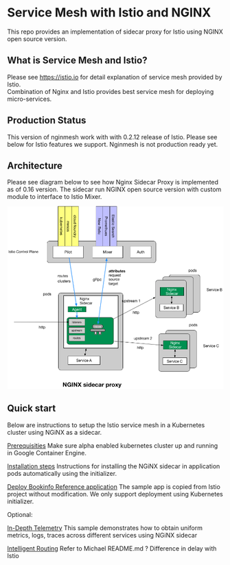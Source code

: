 
# Service Mesh with Istio and NGINX

This repo provides an implementation of sidecar proxy for Istio using NGINX open source version.

## What is Service Mesh and Istio?

Please see https://istio.io for detail explanation of service mesh provided by Istio.  
Combination of Nginx and Istio provides best service mesh for deploying micro-services.

## Production Status

This version of nginmesh work with with 0.2.12 release of Istio.
Please see below for Istio features we support.  Nginmesh is not production ready yet.  


<TBD>

## Architecture

Please see diagram below to see how Nginx Sidecar Proxy is implemented as of 0.16 version.
The sidecar run NGINX open source version with custom module to interface to Istio Mixer.

![Alt text](/images/nginx_sidecar.png?raw=true "Nginx Sidecar")

## Quick start
Below are instructions to setup the Istio service mesh in a Kubernetes cluster using NGiNX as a sidecar.
 

[Prerequisities](https://istio.io/docs/setup/kubernetes/quick-start.html#prerequisites) Make sure alpha enabled kubernetes cluster up and running in Google Container Engine.

[Installation steps](https://github.com/nginmesh/nginmesh/tree/release-doc-0.2.12/istio/release/install/kubernetes) Instructions for installing the NGiNX sidecar in application pods automatically using the initializer.

[Deploy Bookinfo Reference application](https://istio.io/docs/guides/bookinfo.html) The sample app is copied from Istio project without modification.  We only support deployment using Kubernetes initializer. 

Optional: 

[In-Depth Telemetry](https://istio.io/docs/guides/telemetry.html) This sample demonstrates how to obtain uniform metrics, logs, traces across different services using NGiNX sidecar

[Intelligent Routing](https://istio.io/docs/guides/intelligent-routing.html) Refer to Michael README.md ? Difference in delay with Istio

